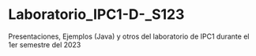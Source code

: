 # Laboratorio_IPC1-D-_S123
Presentaciones, Ejemplos (Java) y otros del laboratorio de IPC1 durante el 1er semestre del 2023
